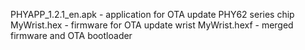 PHYAPP_1.2.1_en.apk - application for OTA update PHY62 series chip
MyWrist.hex - firmware for OTA update wrist
MyWrist.hexf - merged firmware and OTA bootloader
